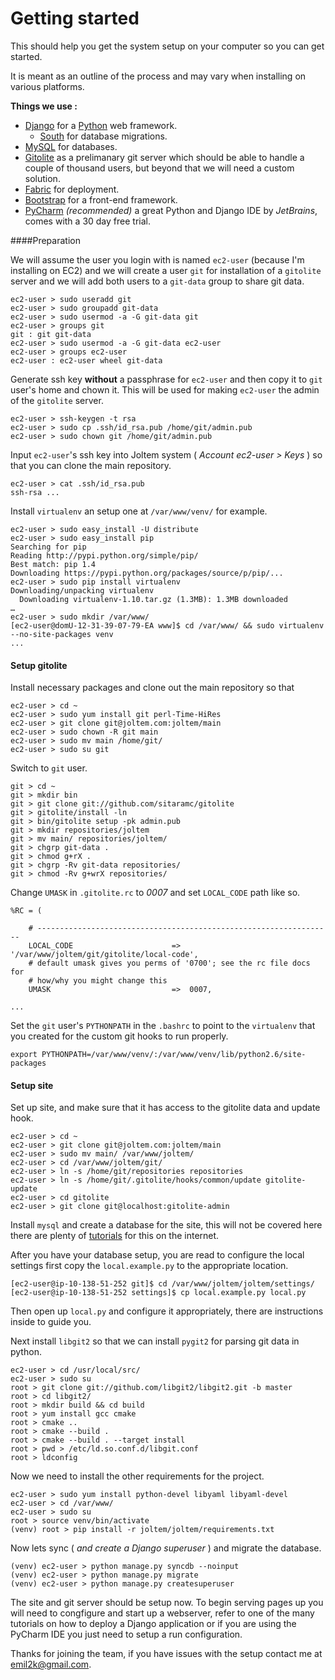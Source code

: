 Getting started
===============

This should help you get the system setup on your computer so you can get started.

It is meant as an outline of the process and may vary when installing on various platforms.

**Things we use :**

* [Django](https://www.djangoproject.com) for a [Python](http://www.python.org) web framework.
	* [South](http://south.readthedocs.org/) for database migrations.
* [MySQL](http://www.mysql.com) for databases.
* [Gitolite](http://gitolite.com/gitolite/) as a prelimanary git server which should be able to handle a couple of thousand users, but beyond that we will need a custom solution.
* [Fabric](http://docs.fabfile.org/) for deployment. 
* [Bootstrap](http://getbootstrap.com/2.3.2/) for a front-end framework.
* [PyCharm](http://www.jetbrains.com/pycharm/) *(recommended)* a great Python and Django IDE by *JetBrains*, comes with a 30 day free trial.


####Preparation

We will assume the user you login with is named `ec2-user` (because I'm installing on EC2) and we will create a user  `git` for installation of a `gitolite` server and we will add both users to a `git-data` group to share git data.

```
ec2-user > sudo useradd git
ec2-user > sudo groupadd git-data
ec2-user > sudo usermod -a -G git-data git
ec2-user > groups git
git : git git-data
ec2-user > sudo usermod -a -G git-data ec2-user
ec2-user > groups ec2-user
ec2-user : ec2-user wheel git-data
```

Generate ssh key **without** a passphrase for `ec2-user` and then copy it to `git` user's home and chown it. This will be used for making `ec2-user` the admin of the `gitolite` server.

```
ec2-user > ssh-keygen -t rsa
ec2-user > sudo cp .ssh/id_rsa.pub /home/git/admin.pub
ec2-user > sudo chown git /home/git/admin.pub
```

Input `ec2-user`'s ssh key into Joltem system ( *Account ec2-user > Keys* ) so that you can clone the main repository.

```
ec2-user > cat .ssh/id_rsa.pub 
ssh-rsa ...
```

Install `virtualenv` an setup one at `/var/www/venv/` for example.

```
ec2-user > sudo easy_install -U distribute
ec2-user > sudo easy_install pip
Searching for pip
Reading http://pypi.python.org/simple/pip/
Best match: pip 1.4
Downloading https://pypi.python.org/packages/source/p/pip/...
ec2-user > sudo pip install virtualenv
Downloading/unpacking virtualenv
  Downloading virtualenv-1.10.tar.gz (1.3MB): 1.3MB downloaded
…
ec2-user > sudo mkdir /var/www/
[ec2-user@domU-12-31-39-07-79-EA www]$ cd /var/www/ && sudo virtualenv --no-site-packages venv
...
``` 

#### Setup gitolite

Install necessary packages and clone out the main repository so that 

```
ec2-user > cd ~
ec2-user > sudo yum install git perl-Time-HiRes
ec2-user > git clone git@joltem.com:joltem/main
ec2-user > sudo chown -R git main
ec2-user > sudo mv main /home/git/
ec2-user > sudo su git
```

Switch to `git` user.

```
git > cd ~
git > mkdir bin
git > git clone git://github.com/sitaramc/gitolite
git > gitolite/install -ln
git > bin/gitolite setup -pk admin.pub 
git > mkdir repositories/joltem
git > mv main/ repositories/joltem/
git > chgrp git-data .
git > chmod g+rX .
git > chgrp -Rv git-data repositories/
git > chmod -Rv g+wrX repositories/
```

Change `UMASK` in `.gitolite.rc` to *0007* and set `LOCAL_CODE` path like so.

```
%RC = (

    # ------------------------------------------------------------------
    LOCAL_CODE                      =>  '/var/www/joltem/git/gitolite/local-code',
    # default umask gives you perms of '0700'; see the rc file docs for
    # how/why you might change this
    UMASK                           =>  0007,

...
```

Set the `git` user's `PYTHONPATH` in the `.bashrc` to point to the `virtualenv` that you created for the custom git hooks to run properly.

```
export PYTHONPATH=/var/www/venv/:/var/www/venv/lib/python2.6/site-packages
```

#### Setup site

Set up site, and make sure that it has access to the gitolite data and update hook.

```
ec2-user > cd ~
ec2-user > git clone git@joltem.com:joltem/main
ec2-user > sudo mv main/ /var/www/joltem/
ec2-user > cd /var/www/joltem/git/
ec2-user > ln -s /home/git/repositories repositories
ec2-user > ln -s /home/git/.gitolite/hooks/common/update gitolite-update
ec2-user > cd gitolite
ec2-user > git clone git@localhost:gitolite-admin
```

Install `mysql` and create a database for the site, this will not be covered here there are plenty of [tutorials](http://www.samstarling.co.uk/2010/10/installing-mysql-on-an-ec2-micro-instance/) for this on the internet. 

After you have your database setup, you are read to configure the local settings first copy the `local.example.py` to the appropriate location.

```
[ec2-user@ip-10-138-51-252 git]$ cd /var/www/joltem/joltem/settings/
[ec2-user@ip-10-138-51-252 settings]$ cp local.example.py local.py
``` 

Then open up `local.py` and configure it appropriately, there are instructions inside to guide you.

Next install `libgit2` so that we can install `pygit2` for parsing git data in python.

```
ec2-user > cd /usr/local/src/
ec2-user > sudo su
root > git clone git://github.com/libgit2/libgit2.git -b master
root > cd libgit2/
root > mkdir build && cd build
root > yum install gcc cmake
root > cmake ..
root > cmake --build .
root > cmake --build . --target install
root > pwd > /etc/ld.so.conf.d/libgit.conf
root > ldconfig
```

Now we need to install the other requirements for the project.

```
ec2-user > sudo yum install python-devel libyaml libyaml-devel
ec2-user > cd /var/www/
ec2-user > sudo su
root > source venv/bin/activate
(venv) root > pip install -r joltem/joltem/requirements.txt 
```

Now lets sync ( *and create a Django superuser* ) and migrate the database.

```
(venv) ec2-user > python manage.py syncdb --noinput
(venv) ec2-user > python manage.py migrate
(venv) ec2-user > python manage.py createsuperuser
```

The site and git server should be setup now. To begin serving pages up you will need to congfigure and start up a webserver, refer to one of the many tutorials on how to deploy a Django application or if you are using the PyCharm IDE you just need to setup a run configuration.

Thanks for joining the team, if you have issues with the setup contact me at <emil2k@gmail.com>.
